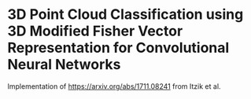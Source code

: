 # 3D Point Cloud Classification using 3D Modified Fisher Vector Representation for Convolutional Neural Networks
Implementation of https://arxiv.org/abs/1711.08241 from Itzik et al.
